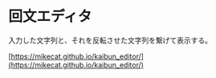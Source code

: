 回文エディタ
============

入力した文字列と、それを反転させた文字列を繋げて表示する。

[https://mikecat.github.io/kaibun_editor/](https://mikecat.github.io/kaibun_editor/)
